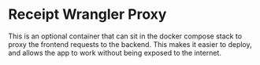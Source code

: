 # Receipt Wrangler Proxy

This is an optional container that can sit in the docker compose stack to proxy the frontend requests to the backend.
This makes it easier to deploy, and allows the app to work without being exposed to the internet.
